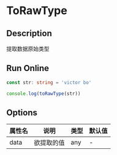 # ToRawType

## Description
提取数据原始类型

## Run Online

<RunCode :dependency="`
const toRawType = (data: any): string => Object.prototype.toString.call(data).slice(8, -1)`">

```ts
const str: string = 'victor bo'

console.log(toRawType(str))
```

</RunCode>

## Options

<div class="utils-table">

| 属性名 | 说明 | 类型 | 默认值 |
| --- | --- | --- | --- |
| data | 欲提取的值 | any | - |

</div>